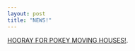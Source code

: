 ```yaml
---
layout: post
title: "NEWS!"
---
```



<a href="http://pokey.electric-dreams.org/">HOORAY FOR POKEY MOVING HOUSES!</a>.
